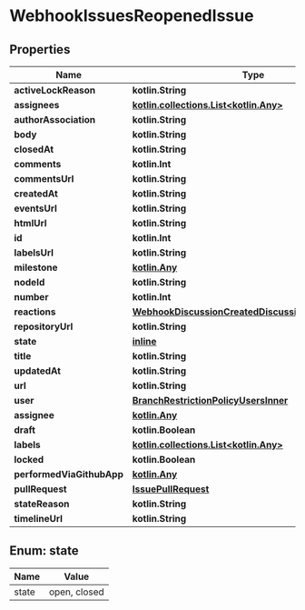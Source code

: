 
# WebhookIssuesReopenedIssue

## Properties
Name | Type | Description | Notes
------------ | ------------- | ------------- | -------------
**activeLockReason** | **kotlin.String** |  | 
**assignees** | [**kotlin.collections.List&lt;kotlin.Any&gt;**](kotlin.Any.md) |  | 
**authorAssociation** | **kotlin.String** |  | 
**body** | **kotlin.String** |  | 
**closedAt** | **kotlin.String** |  | 
**comments** | **kotlin.Int** |  | 
**commentsUrl** | **kotlin.String** |  | 
**createdAt** | **kotlin.String** |  | 
**eventsUrl** | **kotlin.String** |  | 
**htmlUrl** | **kotlin.String** |  | 
**id** | **kotlin.Int** |  | 
**labelsUrl** | **kotlin.String** |  | 
**milestone** | [**kotlin.Any**](.md) |  | 
**nodeId** | **kotlin.String** |  | 
**number** | **kotlin.Int** |  | 
**reactions** | [**WebhookDiscussionCreatedDiscussionAllOfReactions**](WebhookDiscussionCreatedDiscussionAllOfReactions.md) |  | 
**repositoryUrl** | **kotlin.String** |  | 
**state** | [**inline**](#State) |  | 
**title** | **kotlin.String** |  | 
**updatedAt** | **kotlin.String** |  | 
**url** | **kotlin.String** |  | 
**user** | [**BranchRestrictionPolicyUsersInner**](BranchRestrictionPolicyUsersInner.md) |  | 
**assignee** | [**kotlin.Any**](.md) |  |  [optional]
**draft** | **kotlin.Boolean** |  |  [optional]
**labels** | [**kotlin.collections.List&lt;kotlin.Any&gt;**](kotlin.Any.md) |  |  [optional]
**locked** | **kotlin.Boolean** |  |  [optional]
**performedViaGithubApp** | [**kotlin.Any**](.md) |  |  [optional]
**pullRequest** | [**IssuePullRequest**](IssuePullRequest.md) |  |  [optional]
**stateReason** | **kotlin.String** |  |  [optional]
**timelineUrl** | **kotlin.String** |  |  [optional]


<a id="State"></a>
## Enum: state
Name | Value
---- | -----
state | open, closed



